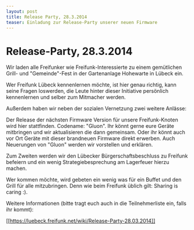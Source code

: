 ```yaml
---
layout: post
title: Release Party, 28.3.2014
teaser: Einladung zur Release-Party unserer neuen Firmware
---
```


# Release-Party, 28.3.2014

Wir laden alle Freifunker wie Freifunk-Interessierte zu einem gemütlichen
Grill- und "Gemeinde"-Fest in der Gartenanlage Hohewarte in Lübeck
ein.

Wer Freifunk Lübeck kennenlernen möchte, ist hier genau richtig, kann
seine Fragen loswerden, die Leute hinter dieser Initiative persönlich
kennenlernen und selber zum Mitmacher werden.

Außerdem haben wir neben der sozialen Vernetzung zwei weitere Anlässe:

Der Release der nächsten Firmware Version für unsere Freifunk-Knoten wird
hier stattfinden. Codename: "Gluon". Ihr könnt gerne eure Geräte mitbringen
und wir aktualisieren die dann gemeinsam. Oder ihr könnt auch vor Ort Geräte 
mit dieser brandneuen Firmware direkt erwerben. Auch Neuerungen
von "Gluon" werden wir vorstellen und erklären.

Zum Zweiten werden wir den Lübecker Bürgerschaftsbeschluss zu Freifunk
befeiern und ein wenig Strategiebesprechung am Lagerfeuer hierzu
machen.


Wer kommen möchte, wird gebeten ein wenig was für ein Buffet und den Grill
für alle mitzubringen. Denn wie beim Freifunk üblich gilt: Sharing is caring :).

Weitere Informationen (bitte tragt euch auch in die Teilnehmerliste
ein, falls ihr kommt):

[[https://luebeck.freifunk.net/wiki/Release-Party-28.03.2014]]
